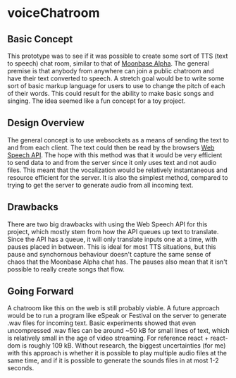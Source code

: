 # voiceChatroom
## Basic Concept
This prototype was to see if it was possible to create some sort of TTS (text to speech) chat room, similar to that of [Moonbase Alpha](https://www.youtube.com/watch?v=Hv6RbEOlqRo). The general premise is that anybody from anywhere can join a public chatroom and have their text converted to speech. A stretch goal would be to write some sort of basic markup language for users to use to change the pitch of each of their words. This could result for the ability to make basic songs and singing. The idea seemed like a fun concept for a toy project. 
## Design Overview
The general concept is to use websockets as a means of sending the text to and from each client. The text could then be read by the browsers [Web Speech API](https://developer.mozilla.org/en-US/docs/Web/API/Web_Speech_API). The hope with this method was that it would be very efficient to send data to and from the server since it only uses text and not audio files. This meant that the vocalization would be relatively instantaneous and resource efficient for the server. It is also the simplest method, compared to trying to get the server to generate audio from all incoming text.
## Drawbacks
There are two big drawbacks with using the Web Speech API for this project, which mostly stem from how the API queues up text to translate. Since the API has a queue, it will only translate inputs one at a time, with pauses placed in between. This is ideal for most TTS situations, but this pause and synchornous behaviour doesn't capture the same sense of chaos that the Moonbase Alpha chat has. The pauses also mean that it isn't possible to really create songs that flow.
## Going Forward
A chatroom like this on the web is still probably viable. A future approach would be to run a program like eSpeak or Festival on the server to generate .wav files for incoming text. Basic experiments showed that even uncompressed .wav files can be around ~50 kB for small lines of text, which is relatively small in the age of video streaming. For reference react + react-dom is roughly 109 kB. Without research, the biggest uncertainties (for me) with this approach is whether it is possible to play multiple audio files at the same time, and if it is possible to generate the sounds files in at most 1-2 seconds.
